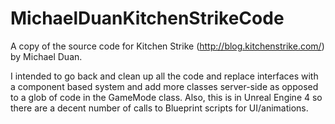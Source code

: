 # MichaelDuanKitchenStrikeCode
A copy of the source code for Kitchen Strike (http://blog.kitchenstrike.com/) by Michael Duan.

I intended to go back and clean up all the code and replace interfaces with a component based system and add more classes server-side as opposed to a glob of code in the GameMode class. Also, this is in Unreal Engine 4 so there are a decent number of calls to Blueprint scripts for UI/animations.
